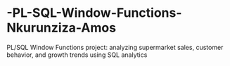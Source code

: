 # -PL-SQL-Window-Functions-Nkurunziza-Amos
PL/SQL Window Functions project: analyzing supermarket sales, customer behavior, and growth trends using SQL analytics
